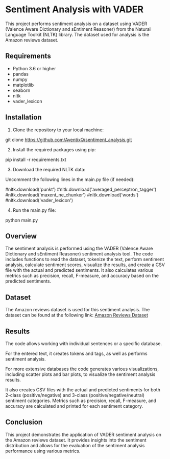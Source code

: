 # Sentiment Analysis with VADER

This project performs sentiment analysis on a dataset using VADER (Valence Aware Dictionary and sEntiment Reasoner) from the Natural Language Toolkit (NLTK) library. The dataset used for analysis is the Amazon reviews dataset.

## Requirements

- Python 3.6 or higher
- pandas
- numpy
- matplotlib
- seaborn
- nltk
- vader_lexicon

## Installation

1. Clone the repository to your local machine:

git clone https://github.com/AventixQ/sentiment_analysis.git


2. Install the required packages using pip:

pip install -r requirements.txt


3. Download the required NLTK data:

Uncomment the following lines in the main.py file (if needed):

#nltk.download('punkt')
#nltk.download('averaged_perceptron_tagger')
#nltk.download('maxent_ne_chunker')
#nltk.download('words')
#nltk.download('vader_lexicon')

4. Run the main.py file:

python main.py

## Overview

The sentiment analysis is performed using the VADER (Valence Aware Dictionary and sEntiment Reasoner) sentiment analysis tool. The code includes functions to read the dataset, tokenize the text, perform sentiment analysis, calculate sentiment scores, visualize the results, and create a CSV file with the actual and predicted sentiments. It also calculates various metrics such as precision, recall, F-measure, and accuracy based on the predicted sentiments.

## Dataset

The Amazon reviews dataset is used for this sentiment analysis. The dataset can be found at the following link: [Amazon Reviews Dataset](https://www.kaggle.com/datasets/bittlingmayer/amazonreviews)

## Results

The code allows working with individual sentences or a specific database.

For the entered text, it creates tokens and tags, as well as performs sentiment analysis.

For more extensive databases the code generates various visualizations, including scatter plots and bar plots, to visualize the sentiment analysis results.

It also creates CSV files with the actual and predicted sentiments for both 2-class (positive/negative) and 3-class (positive/negative/neutral) sentiment categories. Metrics such as precision, recall, F-measure, and accuracy are calculated and printed for each sentiment category.

## Conclusion

This project demonstrates the application of VADER sentiment analysis on the Amazon reviews dataset. It provides insights into the sentiment distribution and allows for the evaluation of the sentiment analysis performance using various metrics.

